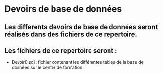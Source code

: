 # Devoirs de base de données

## Les differents devoirs de base de données seront réalisés dans des fichiers de ce repertoire.

## Les fichiers de ce repertoire seront :

- Devoir0.sql : fichier contenant les différentes tables de la base de données sur le centre de formation